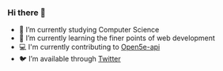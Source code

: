 ### Hi there 👋
- 🔭 I’m currently studying Computer Science
- 🌱 I’m currently learning the finer points of web development
- 💻 I'm currently contributing to [Open5e-api](https://github.com/open5e/open5e-api)
- 🐦 I’m available through [Twitter](https://twitter.com/sturlen_)
